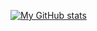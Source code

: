 

[![My GitHub stats](https://github-readme-stats.vercel.app/api?username=JumoKookbob)](https://github.com/JumoKookbob/github-readme-stats)
